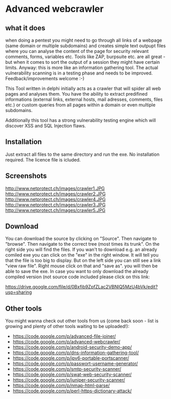 # Advanced webcrawler #

## what it does ##
when doing a pentest you might need to go through all links of a webpage (same domain or multiple subdomains) and creates simple text outpupt files where you can analyse the content of the page for security relevant comments, forms, variables etc. Tools like ZAP, burpsuite etc. are all great - but when it comes to sort the output of a session they might have certain limits. Anyway: this is more like an information gathering tool. The actual vulnerability scanning is in a testing phase and needs to be improved. Feedback/improvements welcome :-)

This Tool written in delphi initially acts as a crawler that will spider all web pages and analyses them. You have the ability to extract predifined informations (external links, external hosts, mail adresses, comments, files etc.) or custom queries from all pages within a domain or even multiple subdomains.

Additionally this tool has a strong vulnerability testing engine which will discover XSS and SQL Injection flaws.


## Installation ##
Just extract all files to the same directory and run the exe. No installation required. The licence file is icluded.

## Screenshots ##
http://www.netprotect.ch/images/crawler1.JPG
http://www.netprotect.ch/images/crawler2.JPG
http://www.netprotect.ch/images/crawler4.JPG
http://www.netprotect.ch/images/crawler3.JPG
http://www.netprotect.ch/images/crawler5.JPG

## Download ##
You can download the source by clicking on "Source". Then navigate to "browse". Then navigate to the correct tree (most times its trunk". On the right side you will find the files. If you wan't to download e.g. an already comiled exe you can click on the "exe" in the right window. It will tell you that the file is too big to display. But on the left side you can still see a link "view raw file". Right mouse click on that and "save as". you will then be able to save the exe. In case you want to only download the already compiled version (not source code included please click on this link:

https://drive.google.com/file/d/0Bxfib9ZpfZLac2VBNlQ5MzU4bVk/edit?usp=sharing


## Other tools ##
You might wanna check out other tools from us (come back soon - list is growing and plenty of other tools waiting to be uploaded!):
  * https://code.google.com/p/advanced-file-joiner/
  * https://code.google.com/p/advanced-webcrawler/
  * https://code.google.com/p/android-security-demo-app/
  * https://code.google.com/p/dns-information-gathering-tool/
  * https://code.google.com/p/ipv6-portable-portscanner/
  * https://code.google.com/p/passwort-username-generator/
  * https://code.google.com/p/smtp-security-scanner/
  * https://code.google.com/p/swat-web-security-scanner/
  * https://code.google.com/p/juniper-security-scanner/
  * https://code.google.com/p/nmap-html-parse/
  * https://code.google.com/p/perl-https-dictionary-attack/